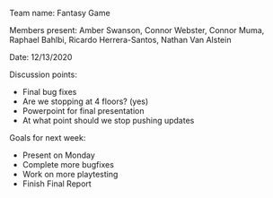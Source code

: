 Team name: Fantasy Game

Members present: Amber Swanson, Connor Webster, Connor Muma, Raphael Bahlbi, Ricardo Herrera-Santos, Nathan Van Alstein

Date: 12/13/2020

Discussion points: 

* Final bug fixes
* Are we stopping at 4 floors? (yes)
* Powerpoint for final presentation
* At what point should we stop pushing updates

Goals for next week:

* Present on Monday
* Complete more bugfixes
* Work on more playtesting
* Finish Final Report
